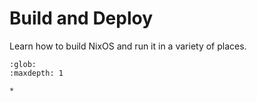 # Build and Deploy

Learn how to build NixOS and run it in a variety of places.

```{toctree}
:glob:
:maxdepth: 1

*
```